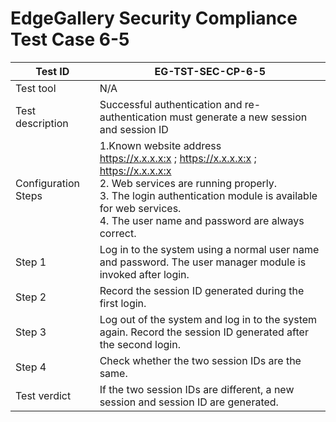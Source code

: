# EdgeGallery Security Compliance Test Case 6-5

|Test ID   |EG-TST-SEC-CP-6-5   |
| ------------ | ------------ |
|Test tool   |N/A   |
|Test description   |Successful authentication and re-authentication must generate a new session and session ID   |
|Configuration Steps   |1.Known website address<br>https://x.x.x.x:x ; https://x.x.x.x:x ;  https://x.x.x.x:x<br>2. Web services are running properly.<br>3. The login authentication module is available for web services.<br>4. The user name and password are always correct.   |
|Step 1   |Log in to the system using a normal user name and password. The user manager module is invoked after login.   |
|Step 2   |Record the session ID generated during the first login.   |
|Step 3   |Log out of the system and log in to the system again. Record the session ID generated after the second login.   |
|Step 4   |Check whether the two session IDs are the same.   |
|Test verdict   |If the two session IDs are different, a new session and session ID are generated.   |